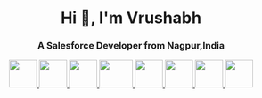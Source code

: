 <h1 align="center">Hi 👋, I'm Vrushabh</h1>
<h3 align="center">A Salesforce Developer from Nagpur,India</h3>
<p align="center">
  <a title="LinkedIn" href="https://linkedin.com/in/vrushabh-uprikar-704b93152/">
    <img src="https://cdn4.iconfinder.com/data/icons/social-media-flat-7/64/Social-media_LinkedIn-512.png" width="50" height="50" />
  </a>
  <a title="Email" href="https://mail.google.com/mail/?view=cm&fs=1&tf=1&to=vrushabhuprikar02@gmail.com">
    <img src="https://cdn4.iconfinder.com/data/icons/social-media-logos-6/512/112-gmail_email_mail-512.png" width="50" height="50" />
  </a>
  <a title="View my Instagram profile" href="https://instagram.com/vru70">
    <img src="https://cdn2.iconfinder.com/data/icons/social-media-2285/512/1_Instagram_colored_svg_1-512.png" width="50" height="50" />
  </a>
  <a title="Trailhead profile" href="https://trailblazer.me/id/vru70">
    <img src="https://trailhead.salesforce.com/assets/trailhead-logo-5d3354441b4d8b97f21075b65e2aea266780d45943bbb36796ac25dc7cf4adc9.svg" width="60" height="50" />
  </a>
  <a title="DEV.to" href="https://dev.to/vrushabhuprikar">
    <img src="https://cdn3.iconfinder.com/data/icons/logos-and-brands-adobe/512/84_Dev-512.png" width="50" height="50" />
  </a>
  <a title="Twitter" href="https://twitter.com/Vru_70">
    <img src="https://cdn2.iconfinder.com/data/icons/social-media-2285/512/1_Twitter_colored_svg-512.png" width="50" height="50" />
  </a>
  <a title="HackerRank" href="https://www.hackerrank.com/vrushabhuprikar/">
    <img src="https://cdn4.iconfinder.com/data/icons/logos-and-brands/512/160_Hackerrank_logo_logos-128.png" width="50" height="50" />
  </a>
  <a title="Telegram" href="https://t.me/Vru70">
    <img src="https://cdn4.iconfinder.com/data/icons/logos-and-brands/512/335_Telegram_logo-512.png" width="50" height="50" />
  </a>
  <br/>
  <br/>
</p>
